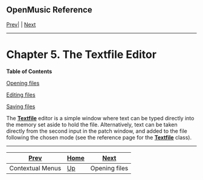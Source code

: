 OpenMusic Reference  
---  
[Prev](x25435)| | [Next](x25502)  
  
* * *

# Chapter 5. The Textfile Editor

 **Table of Contents**

[Opening files](x25502)

[Editing files](x25512)

[Saving files](x25515)

The [**Textfile**](textfile) editor is a simple window where text can be
typed directly into the memory set aside to hold the file. Alternatively, text
can be taken directly from the second input in the patch window, and added to
the file following the chosen mode (see the reference page for the
[**Textfile**](textfile) class).

* * *

[Prev](x25435)| [Home](index)| [Next](x25502)  
---|---|---  
Contextual Menus| [Up](editors.intro)| Opening files

